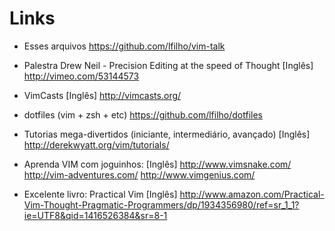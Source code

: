 Links
=====
  * Esses arquivos
    https://github.com/lfilho/vim-talk

  * Palestra Drew Neil - Precision Editing at the speed of Thought [Inglês]
    http://vimeo.com/53144573

  * VimCasts [Inglês]
    http://vimcasts.org/

  * dotfiles (vim + zsh + etc)
    https://github.com/lfilho/dotfiles

  * Tutorias mega-divertidos (iniciante, intermediário, avançado) [Inglês]
    http://derekwyatt.org/vim/tutorials/

  * Aprenda VIM com joguinhos: [Inglês]
    http://www.vimsnake.com/
    http://vim-adventures.com/
    http://www.vimgenius.com/

  * Excelente livro: Practical Vim [Inglês]
    http://www.amazon.com/Practical-Vim-Thought-Pragmatic-Programmers/dp/1934356980/ref=sr_1_1?ie=UTF8&qid=1416526384&sr=8-1
